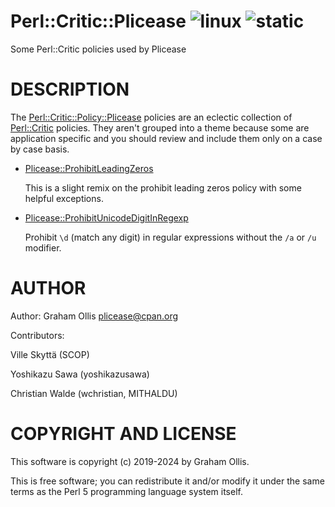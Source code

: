 # Perl::Critic::Plicease ![linux](https://github.com/uperl/Perl-Critic-Plicease/workflows/linux/badge.svg) ![static](https://github.com/uperl/Perl-Critic-Plicease/workflows/static/badge.svg)

Some Perl::Critic policies used by Plicease

# DESCRIPTION

The [Perl::Critic::Policy::Plicease](https://metacpan.org/pod/Perl::Critic::Policy::Plicease) policies are an eclectic collection of
[Perl::Critic](https://metacpan.org/pod/Perl::Critic) policies.  They aren't grouped into a theme because some are
application specific and you should review and include them only on a case by
case basis.

- [Plicease::ProhibitLeadingZeros](https://metacpan.org/pod/Perl::Critic::Policy::Plicease::ProhibitLeadingZeros)

    This is a slight remix on the prohibit leading zeros policy with some helpful exceptions.

- [Plicease::ProhibitUnicodeDigitInRegexp](https://metacpan.org/pod/Perl::Critic::Policy::Plicease::ProhibitUnicodeDigitInRegexp)

    Prohibit `\d` (match any digit) in regular expressions without the `/a` or `/u` modifier.

# AUTHOR

Author: Graham Ollis <plicease@cpan.org>

Contributors:

Ville Skyttä (SCOP)

Yoshikazu Sawa (yoshikazusawa)

Christian Walde (wchristian, MITHALDU)

# COPYRIGHT AND LICENSE

This software is copyright (c) 2019-2024 by Graham Ollis.

This is free software; you can redistribute it and/or modify it under
the same terms as the Perl 5 programming language system itself.
